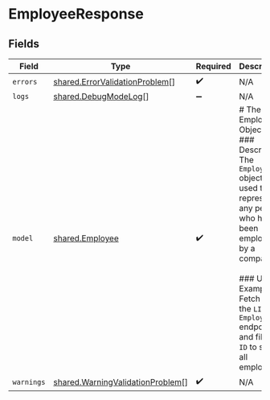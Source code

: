 # EmployeeResponse


## Fields

| Field                                                                                                                                                                                                                                | Type                                                                                                                                                                                                                                 | Required                                                                                                                                                                                                                             | Description                                                                                                                                                                                                                          |
| ------------------------------------------------------------------------------------------------------------------------------------------------------------------------------------------------------------------------------------ | ------------------------------------------------------------------------------------------------------------------------------------------------------------------------------------------------------------------------------------ | ------------------------------------------------------------------------------------------------------------------------------------------------------------------------------------------------------------------------------------ | ------------------------------------------------------------------------------------------------------------------------------------------------------------------------------------------------------------------------------------ |
| `errors`                                                                                                                                                                                                                             | [shared.ErrorValidationProblem](../../models/shared/errorvalidationproblem.md)[]                                                                                                                                                     | :heavy_check_mark:                                                                                                                                                                                                                   | N/A                                                                                                                                                                                                                                  |
| `logs`                                                                                                                                                                                                                               | [shared.DebugModeLog](../../models/shared/debugmodelog.md)[]                                                                                                                                                                         | :heavy_minus_sign:                                                                                                                                                                                                                   | N/A                                                                                                                                                                                                                                  |
| `model`                                                                                                                                                                                                                              | [shared.Employee](../../models/shared/employee.md)                                                                                                                                                                                   | :heavy_check_mark:                                                                                                                                                                                                                   | # The Employee Object<br/>### Description<br/>The `Employee` object is used to represent any person who has been employed by a company.<br/><br/>### Usage Example<br/>Fetch from the `LIST Employee` endpoint and filter by `ID` to show all employees. |
| `warnings`                                                                                                                                                                                                                           | [shared.WarningValidationProblem](../../models/shared/warningvalidationproblem.md)[]                                                                                                                                                 | :heavy_check_mark:                                                                                                                                                                                                                   | N/A                                                                                                                                                                                                                                  |